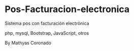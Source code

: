 # Pos-Facturacion-electronica
Sistema pos con facturación electrónica

php, mysql, Bootstrap, JavaScript, otros



By Mathyas Coronado
